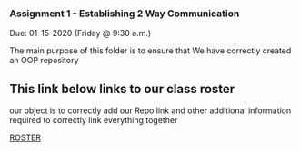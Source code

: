 ### Assignment 1 - Establishing 2 Way Communication
Due: 01-15-2020 (Friday @ 9:30 a.m.)


The main purpose of this folder is to ensure that
We have correctly created an OOP repository


## This link below links to our class roster

our object is to correctly add our Repo link and other
additional information required to correctly link
everything together

[ROSTER](https://docs.google.com/spreadsheets/d/1ze4P6yJUVEn5Y1wZLXW2LwMjW1EbyMlC1t6ldwFu_0A/edit#gid=0)
